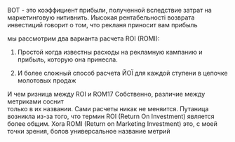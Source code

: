 ВОТ - это коэффициент прибыли, полученной вследствие затрат на маркетинговую нитивнить. Иысокая рентабельності возврата инвестиций говорит о том, что рекланя приносит вам прибыль  
  
мы рассмотрим два варианта расчета ROI (ROMI):  
  
1. Простой когда известны расходы на рекламную кампанию и прибыль, которую она принесла.  
  
2. И более сложный способ расчета ЙОЇ для каждой ступени в цепочке молотовых продаж

И чем ризница между ROI и ROM17 Собственно, различие между метриками соснит  
только в их названии. Сами расчеты никак не меняится. Путаница возникла из-за того, что термин ROI (Return On Investment) является более общим. Хоra ROMI (Return on Marketing Investment) это, с моей точки зрения, болов универсальное название метрий